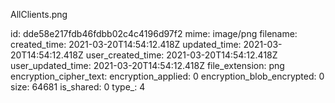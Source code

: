 AllClients.png

id: dde58e217fdb46fdbb02c4c4196d97f2
mime: image/png
filename: 
created_time: 2021-03-20T14:54:12.418Z
updated_time: 2021-03-20T14:54:12.418Z
user_created_time: 2021-03-20T14:54:12.418Z
user_updated_time: 2021-03-20T14:54:12.418Z
file_extension: png
encryption_cipher_text: 
encryption_applied: 0
encryption_blob_encrypted: 0
size: 64681
is_shared: 0
type_: 4